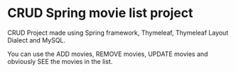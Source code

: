 # CRUD Spring movie list project
CRUD Project made using Spring framework, Thymeleaf, Thymeleaf Layout Dialect and MySQL.

You can use the ADD movies, REMOVE movies, UPDATE movies and obviously SEE the movies in the list.
